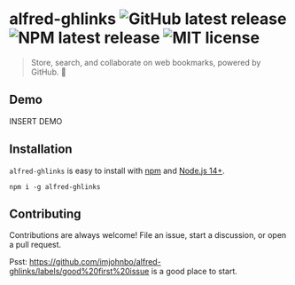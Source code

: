 # alfred-ghlinks ![GitHub latest release](https://img.shields.io/github/v/release/imjohnbo/alfred-ghlinks) ![NPM latest release](https://img.shields.io/npm/v/alfred-ghlinks) ![MIT license](https://img.shields.io/github/license/imjohnbo/alfred-ghlinks)

> Store, search, and collaborate on web bookmarks, powered by GitHub. 🎩

## Demo

INSERT DEMO

## Installation

`alfred-ghlinks` is easy to install with [npm](https://www.npmjs.com/) and [Node.js 14+](https://nodejs.org/en/).
    
```
npm i -g alfred-ghlinks
```
## Contributing

Contributions are always welcome! File an issue, start a discussion, or open a pull request. 

Psst: https://github.com/imjohnbo/alfred-ghlinks/labels/good%20first%20issue is a good place to start.


